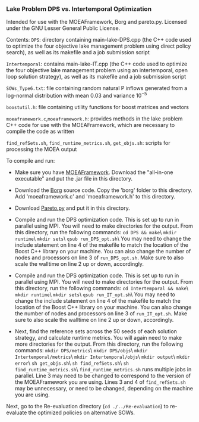 ### Lake Problem DPS vs. Intertemporal Optimization

Intended for use with the MOEAFramework, Borg and pareto.py. Licensed under the GNU Lesser General Public License.

Contents:
`DPS`: directory containing main-lake-DPS.cpp (the C++ code used to optimize the four objective lake management problem using direct policy search), as well as its makefile and a job submission script

`Intertemporal`: contains main-lake-IT.cpp (the C++ code used to optimize the four objective lake management problem using an intertemporal, open loop solution strategy), as well as its makefile and a job submission script

`SOWs_Type6.txt`: file containing random natural P inflows generated from a log-normal distribution with mean 0.03 and variance $10^{-5}$

`boostutil.h`: file containing utility functions for boost matrices and vectors

`moeaframework.c`,`moeaframework.h`: provides methods in the lake problem C++ code for use with the MOEAFramework, which are necessary to compile the code as written

`find_refSets.sh`, `find_runtime_metrics.sh`, `get_objs.sh`: scripts for processing the MOEA output

To compile and run:
* Make sure you have [MOEAFramework](http://www.moeaframework.org). Download the "all-in-one executable" and put the .jar file in this directory.

* Download the [Borg](http://borgmoea.org/) source code.  Copy the 'borg' folder to this directory. Add 'moeaframework.c' and 'moeaframework.h' to this directory.

* Download [Pareto.py](https://github.com/matthewjwoodruff/pareto.py) and put it in this directory.

* Compile and run the DPS optimization code. This is set up to run in parallel using MPI. You will need to make directories for the output. From this directory, run the following commands:
`cd DPS && make`\\
`mkdir runtime`\\
`mkdir sets`\\
`qsub run_DPS_opt.sh`\\
You may need to change the include statement on line 4 of the makefile to match the location of the Boost C++ library on your machine. You can also change the number of nodes and processors on line 3 of `run_DPS_opt.sh`. Make sure to also scale the walltime on line 2 up or down, accordingly.

* Compile and run the DPS optimization code. This is set up to run in parallel using MPI. You will need to make directories for the output. From this directory, run the following commands:
`cd Intertemporal && make`\\
`mkdir runtime`\\
`mkdir sets`\\
`qsub run_IT_opt.sh`\\
You may need to change the include statement on line 4 of the makefile to match the location of the Boost C++ library on your machine. You can also change the number of nodes and processors on line 3 of `run_IT_opt.sh`. Make sure to also scale the walltime on line 2 up or down, accordingly.

* Next, find the reference sets across the 50 seeds of each solution strategy, and calculate runtime metrics. You will again need to make more directories for the output. From this directory, run the following commands:
`mkdir DPS/metrics`\\
`mkdir DPS/objs`\\
`mkdir Intertemporal/metrics`\\
`mkdir Intertemporal/objs`\\
`mkdir output`\\
`mkdir error`\\
`sh get_objs.sh`\\
`sh find_refSets.sh`\\
`sh find_runtime_metrics.sh`\\
`find_runtime_metrics.sh` runs multiple jobs in parallel. Line 3 may need to be changed to correspond to the version of the MOEAFramework you are using. Lines 3 and 4 of `find_refSets.sh` may be unnecessary, or need to be changed, depending on the machine you are using.

Next, go to the Re-evaluation directory (`cd ./../Re-evaluation`) to re-evaluate the optimized policies on alternative SOWs.
